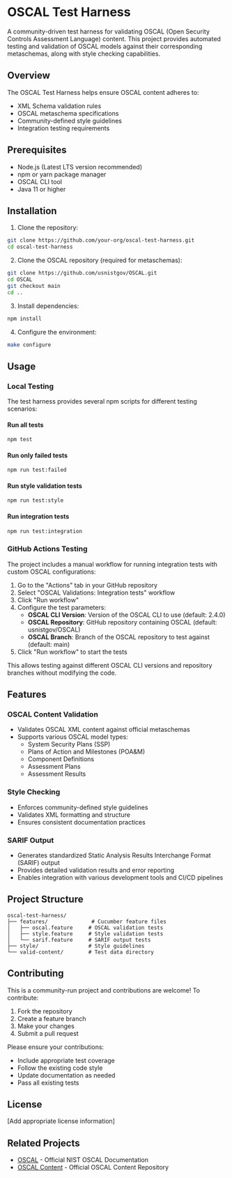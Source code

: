 # OSCAL Test Harness

A community-driven test harness for validating OSCAL (Open Security Controls Assessment Language) content. This project provides automated testing and validation of OSCAL models against their corresponding metaschemas, along with style checking capabilities.

## Overview

The OSCAL Test Harness helps ensure OSCAL content adheres to:
- XML Schema validation rules
- OSCAL metaschema specifications
- Community-defined style guidelines
- Integration testing requirements

## Prerequisites

- Node.js (Latest LTS version recommended)
- npm or yarn package manager
- OSCAL CLI tool
- Java 11 or higher

## Installation

1. Clone the repository:
```bash
git clone https://github.com/your-org/oscal-test-harness.git
cd oscal-test-harness
```

2. Clone the OSCAL repository (required for metaschemas):
```bash
git clone https://github.com/usnistgov/OSCAL.git
cd OSCAL
git checkout main
cd ..
```

3. Install dependencies:
```bash
npm install
```

4. Configure the environment:
```bash
make configure
```

## Usage

### Local Testing

The test harness provides several npm scripts for different testing scenarios:

#### Run all tests
```bash
npm test
```

#### Run only failed tests
```bash
npm run test:failed
```

#### Run style validation tests
```bash
npm run test:style
```

#### Run integration tests
```bash
npm run test:integration
```

### GitHub Actions Testing

The project includes a manual workflow for running integration tests with custom OSCAL configurations:

1. Go to the "Actions" tab in your GitHub repository
2. Select "OSCAL Validations: Integration tests" workflow
3. Click "Run workflow"
4. Configure the test parameters:
   - **OSCAL CLI Version**: Version of the OSCAL CLI to use (default: 2.4.0)
   - **OSCAL Repository**: GitHub repository containing OSCAL (default: usnistgov/OSCAL)
   - **OSCAL Branch**: Branch of the OSCAL repository to test against (default: main)
5. Click "Run workflow" to start the tests

This allows testing against different OSCAL CLI versions and repository branches without modifying the code.

## Features

### OSCAL Content Validation
- Validates OSCAL XML content against official metaschemas
- Supports various OSCAL model types:
  - System Security Plans (SSP)
  - Plans of Action and Milestones (POA&M)
  - Component Definitions
  - Assessment Plans
  - Assessment Results

### Style Checking
- Enforces community-defined style guidelines
- Validates XML formatting and structure
- Ensures consistent documentation practices

### SARIF Output
- Generates standardized Static Analysis Results Interchange Format (SARIF) output
- Provides detailed validation results and error reporting
- Enables integration with various development tools and CI/CD pipelines

## Project Structure

```
oscal-test-harness/
├── features/              # Cucumber feature files
│   ├── oscal.feature     # OSCAL validation tests
│   ├── style.feature     # Style validation tests
│   └── sarif.feature     # SARIF output tests
├── style/                # Style guidelines
└── valid-content/        # Test data directory
```

## Contributing

This is a community-run project and contributions are welcome! To contribute:

1. Fork the repository
2. Create a feature branch
3. Make your changes
4. Submit a pull request

Please ensure your contributions:
- Include appropriate test coverage
- Follow the existing code style
- Update documentation as needed
- Pass all existing tests

## License

[Add appropriate license information]

## Related Projects

- [OSCAL](https://pages.nist.gov/OSCAL/) - Official NIST OSCAL Documentation
- [OSCAL Content](https://github.com/usnistgov/oscal-content) - Official OSCAL Content Repository
